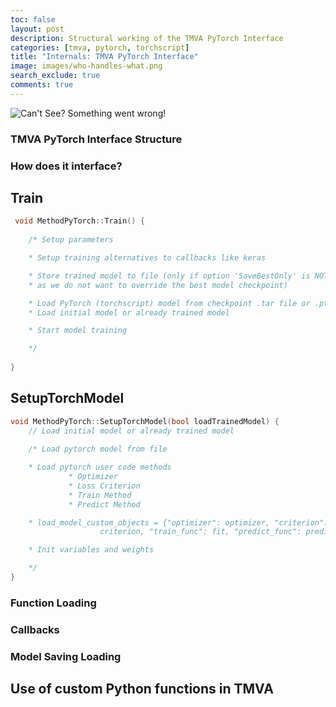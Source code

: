 ```yaml
---
toc: false
layout: post
description: Structural working of the TMVA PyTorch Interface
categories: [tmva, pytorch, torchscript]
title: "Internals: TMVA PyTorch Interface"
image: images/who-handles-what.png
search_exclude: true
comments: true
---
```


<img alt="Can't See? Something went wrong!" src="{{site.baseurl}}/images/who-handles-what.png">


### TMVA PyTorch Interface Structure

### How does it interface?

## Train


```C
 void MethodPyTorch::Train() {
  
	/* Setup parameters

	* Setup training alternatives to callbacks like keras

	* Store trained model to file (only if option 'SaveBestOnly' is NOT activated,
	* as we do not want to override the best model checkpoint)

	* Load PyTorch (torchscript) model from checkpoint .tar file or .pt/.pth file
	* Load initial model or already trained model

	* Start model training

	*/
 
}
```

## SetupTorchModel

```C
void MethodPyTorch::SetupTorchModel(bool loadTrainedModel) {
	// Load initial model or already trained model
	  
	/* Load pytorch model from file

	* Load pytorch user code methods
	         * Optimizer
	         * Loss Criterion
	         * Train Method
	         * Predict Method

	* load_model_custom_objects = {"optimizer": optimizer, "criterion":
	                criterion, "train_func": fit, "predict_func": predict}

	* Init variables and weights

	*/
}
```


### Function Loading

### Callbacks

### Model Saving Loading 



## Use of custom Python functions in TMVA


